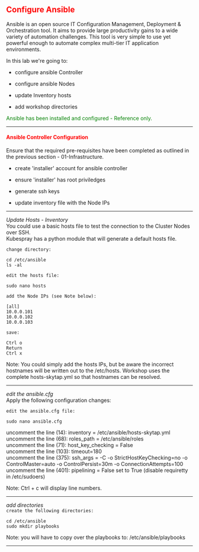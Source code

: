 ## <font color='red'>Configure Ansible</font>
Ansible is an open source IT Configuration Management, Deployment & Orchestration tool. It aims to provide large productivity gains to a wide variety of automation challenges. This tool is very simple to use yet powerful enough to automate complex multi-tier IT application environments. 

In this lab we're going to:
* configure ansible Controller
* configure ansible Nodes

* update Inventory hosts
* add workshop directories

<font color='green'>Ansible has been installed and configured - Reference only.</font>

---

#### <font color='red'>Ansible Controller Configuration</font>
Ensure that the required pre-requisites have been completed as outlined in the previous section - 01-Infrastructure.
* create 'installer' account for ansible controller
* ensure 'installer' has root priviledges

* generate ssh keys

* update inventory file with the Node IPs 

---

<em>Update Hosts - Inventory</em>  
You could use a basic hosts file to test the connection to the Cluster Nodes over SSH.  
Kubespray has a python module that will generate a default hosts file. 


``change directory:``
```
cd /etc/ansible
ls -al
```
``edit the hosts file:``
```
sudo nano hosts
```
``add the Node IPs (see Note below):``
```
[all]
10.0.0.101
10.0.0.102
10.0.0.103
```
``save: `` 
```
Ctrl o
Return 
Ctrl x
```
Note: You could simply add the hosts IPs, but be aware the incorrect hostnames will be written out to the /etc/hosts.  Workshop uses the complete hosts-skytap.yml so that hostnames can be resolved.

---

<em>edit the ansible.cfg</em>  
Apply the following configuration changes:    

``edit the ansible.cfg file:``
```
sudo nano ansible.cfg
```
uncomment the line (14): inventory = /etc/ansible/hosts-skytap.yml  
uncomment the line (68): roles_path = /etc/ansible/roles  
uncomment the line (71): host_key_checking = False  
uncomment the line (103): timeout=180  
uncomment the line (375): ssh_args = -C -o StrictHostKeyChecking=no -o ControlMaster=auto -o ControlPersist=30m -o ConnectionAttempts=100  
uncomment the line (401): pipelining = False  set to True (disable requiretty in /etc/sudoers) 

Note: Ctrl + c will display line numbers.

---

<em>add directories</em>  
``create the following directories:``
```
cd /etc/ansible
sudo mkdir playbooks
```
Note: you will have to copy over the playbooks to: /etc/ansible/playbooks
            
---